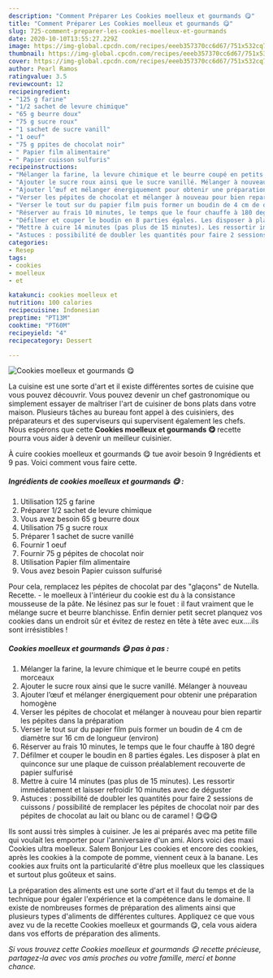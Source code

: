 ```yaml
---
description: "Comment Préparer Les Cookies moelleux et gourmands 😋"
title: "Comment Préparer Les Cookies moelleux et gourmands 😋"
slug: 725-comment-preparer-les-cookies-moelleux-et-gourmands
date: 2020-10-10T13:55:27.229Z
image: https://img-global.cpcdn.com/recipes/eeeb357370cc6d67/751x532cq70/cookies-moelleux-et-gourmands-😋-photo-principale-de-la-recette.jpg
thumbnail: https://img-global.cpcdn.com/recipes/eeeb357370cc6d67/751x532cq70/cookies-moelleux-et-gourmands-😋-photo-principale-de-la-recette.jpg
cover: https://img-global.cpcdn.com/recipes/eeeb357370cc6d67/751x532cq70/cookies-moelleux-et-gourmands-😋-photo-principale-de-la-recette.jpg
author: Pearl Ramos
ratingvalue: 3.5
reviewcount: 12
recipeingredient:
- "125 g farine"
- "1/2 sachet de levure chimique"
- "65 g beurre doux"
- "75 g sucre roux"
- "1 sachet de sucre vanill"
- "1 oeuf"
- "75 g ppites de chocolat noir"
- " Papier film alimentaire"
- " Papier cuisson sulfuris"
recipeinstructions:
- "Mélanger la farine, la levure chimique et le beurre coupé en petits morceaux"
- "Ajouter le sucre roux ainsi que le sucre vanillé. Mélanger à nouveau"
- "Ajouter l’œuf et mélanger énergiquement pour obtenir une préparation homogène"
- "Verser les pépites de chocolat et mélanger à nouveau pour bien repartir les pépites dans la préparation"
- "Verser le tout sur du papier film puis former un boudin de 4 cm de diamètre sur 16 cm de longueur (environ)"
- "Réserver au frais 10 minutes, le temps que le four chauffe à 180 degré"
- "Défilmer et couper le boudin en 8 parties égales. Les disposer à plat en quinconce sur une plaque de cuisson préalablement recouverte de papier sulfurisé"
- "Mettre à cuire 14 minutes (pas plus de 15 minutes). Les ressortir immédiatement et laisser refroidir 10 minutes avec de déguster"
- "Astuces : possibilité de doubler les quantités pour faire 2 sessions de cuissons / possibilité de remplacer les pépites de chocolat noir par des pépites de chocolat au lait ou blanc ou de caramel ! 😋😋😋"
categories:
- Resep
tags:
- cookies
- moelleux
- et

katakunci: cookies moelleux et 
nutrition: 100 calories
recipecuisine: Indonesian
preptime: "PT13M"
cooktime: "PT60M"
recipeyield: "4"
recipecategory: Dessert

---
```



![Cookies moelleux et gourmands 😋](https://img-global.cpcdn.com/recipes/eeeb357370cc6d67/751x532cq70/cookies-moelleux-et-gourmands-😋-photo-principale-de-la-recette.jpg)

La cuisine est une sorte d'art et il existe différentes sortes de cuisine que vous pouvez découvrir. Vous pouvez devenir un chef gastronomique ou simplement essayer de maîtriser l'art de cuisiner de bons plats dans votre maison. Plusieurs tâches au bureau font appel à des cuisiniers, des préparateurs et des superviseurs qui supervisent également les chefs. Nous espérons que cette <strong> Cookies moelleux et gourmands 😋 </strong> recette pourra vous aider à devenir un meilleur cuisinier.

<!--inarticleads1-->

À cuire cookies moelleux et gourmands 😋 tue avoir besoin 9 Ingrédients et 9 pas. Voici comment vous faire cette.

##### Ingrédients de cookies moelleux et gourmands 😋 :

1. Utilisation 125 g farine
1. Préparer 1/2 sachet de levure chimique
1. Vous avez besoin 65 g beurre doux
1. Utilisation 75 g sucre roux
1. Préparer 1 sachet de sucre vanillé
1. Fournir 1 oeuf
1. Fournir 75 g pépites de chocolat noir
1. Utilisation  Papier film alimentaire
1. Vous avez besoin  Papier cuisson sulfurisé


Pour cela, remplacez les pépites de chocolat par des &#34;glaçons&#34; de Nutella. Recette. - le moelleux à l&#39;intérieur du cookie est du à la consistance mousseuse de la pâte. Ne lésinez pas sur le fouet : il faut vraiment que le mélange sucre et beurre blanchisse. Enfin dernier petit secret planquez vos cookies dans un endroit sûr et évitez de restez en tête à tête avec eux….ils sont irrésistibles ! 

<!--inarticleads2-->

##### Cookies moelleux et gourmands 😋 pas à pas :

1. Mélanger la farine, la levure chimique et le beurre coupé en petits morceaux
1. Ajouter le sucre roux ainsi que le sucre vanillé. Mélanger à nouveau
1. Ajouter l’œuf et mélanger énergiquement pour obtenir une préparation homogène
1. Verser les pépites de chocolat et mélanger à nouveau pour bien repartir les pépites dans la préparation
1. Verser le tout sur du papier film puis former un boudin de 4 cm de diamètre sur 16 cm de longueur (environ)
1. Réserver au frais 10 minutes, le temps que le four chauffe à 180 degré
1. Défilmer et couper le boudin en 8 parties égales. Les disposer à plat en quinconce sur une plaque de cuisson préalablement recouverte de papier sulfurisé
1. Mettre à cuire 14 minutes (pas plus de 15 minutes). Les ressortir immédiatement et laisser refroidir 10 minutes avec de déguster
1. Astuces : possibilité de doubler les quantités pour faire 2 sessions de cuissons / possibilité de remplacer les pépites de chocolat noir par des pépites de chocolat au lait ou blanc ou de caramel ! 😋😋😋


Ils sont aussi très simples à cuisiner. Je les ai préparés avec ma petite fille qui voulait les emporter pour l&#39;anniversaire d&#39;un ami. Alors voici des maxi Cookies ultra moelleux. Salem Bonjour Les cookies et encore des cookies, après les cookies à la compote de pomme, viennent ceux à la banane. Les cookies aux fruits ont la particularité d&#39;être plus moelleux que les classiques et surtout plus goûteux et sains. 

<!--inarticleads1-->

<p>
La préparation des aliments est une sorte d'art et il faut du temps et de la technique pour égaler l'expérience et la compétence dans le domaine. Il existe de nombreuses formes de préparation des aliments ainsi que plusieurs types d'aliments de différentes cultures. Appliquez ce que vous avez vu de la recette Cookies moelleux et gourmands 😋, cela vous aidera dans vos efforts de préparation des aliments.
</p>

<p>
<i>Si vous trouvez cette Cookies moelleux et gourmands 😋 recette précieuse, partagez-la avec vos amis proches ou votre famille, merci et bonne chance.</i>
</p>
